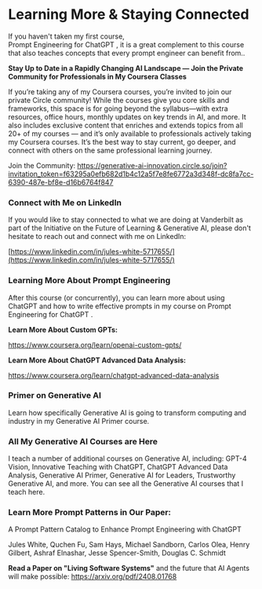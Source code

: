 # Learning More & Staying Connected

If you haven't taken my first course,  
Prompt Engineering for ChatGPT
, it is a great complement to this course that also teaches concepts that every prompt engineer can benefit from..

**Stay Up to Date in a Rapidly Changing AI Landscape — Join the Private Community for Professionals in My Coursera Classes**

If you’re taking any of my Coursera courses, you’re invited to join our private Circle community! While the courses give you core skills and frameworks, this space is for going beyond the syllabus—with extra resources, office hours, monthly updates on key trends in AI, and more. It also includes exclusive content that enriches and extends topics from all 20+ of my courses — and it’s only available to professionals actively taking my Coursera courses. It’s the best way to stay current, go deeper, and connect with others on the same professional learning journey.

Join the Community: [https://generative-ai-innovation.circle.so/join?invitation_token=f63295a0efb682d1b4c12a5f7e8fe6772a3d348f-dc8fa7cc-6390-487e-bf8e-d16b6764f847
](https://generative-ai-innovation.circle.so/join?invitation_token=f63295a0efb682d1b4c12a5f7e8fe6772a3d348f-dc8fa7cc-6390-487e-bf8e-d16b6764f847
)

### Connect with Me on LinkedIn

If you would like to stay connected to what we are doing at Vanderbilt as part of the Initiative on the Future of Learning & Generative AI, please don't hesitate to reach out and connect with me on LinkedIn:

[https://www.linkedin.com/in/jules-white-5717655/](https://www.linkedin.com/in/jules-white-5717655/)

### Learning More About Prompt Engineering

After this course (or concurrently), you can learn more about using ChatGPT and how to write effective prompts in my course on
Prompt Engineering for ChatGPT
.

**Learn More About Custom GPTs:**

<https://www.coursera.org/learn/openai-custom-gpts/>

**Learn More About ChatGPT Advanced Data Analysis:**

<https://www.coursera.org/learn/chatgpt-advanced-data-analysis>

### Primer on Generative AI

Learn how specifically Generative AI is going to transform computing and industry in
my Generative AI Primer
course.

### All My Generative AI Courses are Here

I teach a number of additional courses on Generative AI, including: GPT-4 Vision, Innovative Teaching with ChatGPT, ChatGPT Advanced Data Analysis, Generative AI Primer, Generative AI for Leaders, Trustworthy Generative AI, and more.
You can see all the Generative AI courses that I teach here.

### Learn More Prompt Patterns in Our Paper:
A Prompt Pattern Catalog to Enhance Prompt Engineering with ChatGPT

Jules White, Quchen Fu, Sam Hays, Michael Sandborn, Carlos Olea, Henry Gilbert, Ashraf Elnashar, Jesse Spencer-Smith, Douglas C. Schmidt

**Read a Paper on "Living Software Systems"** and the future that AI Agents will make possible:
<https://arxiv.org/pdf/2408.01768>
